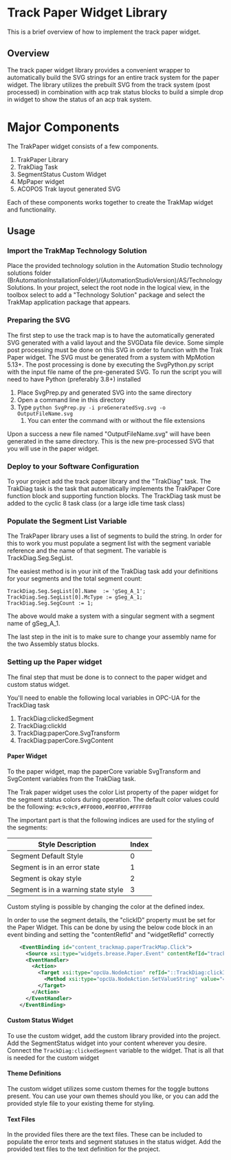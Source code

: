 # Track Paper Widget Library
This is a brief overview of how to implement the track paper widget.

## Overview
The track paper widget library provides a convenient wrapper to automatically build the SVG strings for an entire track system for the paper widget. The library utilizes the prebuilt SVG from the track system (post processed) in combination with acp trak status blocks to build a simple drop in widget to show the status of an acp trak system.

# Major Components
The TrakPaper widget consists of a few components.

1. TrakPaper Library
2. TrakDiag Task
3. SegmentStatus Custom Widget
4. MpPaper widget
5. ACOPOS Trak layout generated SVG

Each of these components works together to create the TrakMap widget and functionality. 

## Usage

### Import the TrakMap Technology Solution
Place the provided technology solution in the Automation Studio technology solutions folder (BrAutomationInstallationFolder)/(AutomationStudioVersion)/AS/TechnologySolutions. In your project, select the root node in the logical view, in the toolbox select to add a "Technology Solution" package and select the TrakMap application package that appears.

### Preparing the SVG 
   The first step to use the track map is to have the automatically generated SVG generated with a valid layout and the SVGData file device. Some simple post processing must be done on this SVG in order to function with the Trak Paper widget. The SVG must be generated from a system with MpMotion 5.13+. The post processing is done by executing the SvgPython.py script with the input file name of the pre-generated SVG. To run the script you will need to have Python (preferably 3.8+) installed

   1. Place SvgPrep.py and generated SVG into the same directory
   2. Open a command line in this directory
   3. Type `python SvgPrep.py -i preGeneratedSvg.svg -o OutputFileName.svg`
      1. You can enter the command with or without the file extensions

Upon a success a new file named "OutputFileName.svg" will have been generated in the same directory. This is the new pre-processed SVG that you will use in the paper widget.

### Deploy to your Software Configuration
To your project add the track paper library and the "TrakDiag" task. The TrakDiag task is the task that automatically implements the TrakPaper Core function block and supporting function blocks.  The TrackDiag task must be added to the cyclic 8 task class (or a large idle time task class)

### Populate the Segment List Variable
The TrakPaper library uses a list of segments to build the string. In order for this to work you must populate a segment list with the segment variable reference and the name of that segment. The variable is TrackDiag.Seg.SegList. 

The easiest method is in your init of the TrakDiag task add your definitions for your segments and the total segment count:

    TrackDiag.Seg.SegList[0].Name  := 'gSeg_A_1'; 	TrackDiag.Seg.SegList[0].McType := gSeg_A_1;
    TrackDiag.Seg.SegCount := 1;


The above would make a system with a singular segment with a segment name of gSeg_A_1.

The last step in the init is to make sure to change your assembly name for the two Assembly status blocks.

### Setting up the Paper widget
The final step that must be done is to connect to the paper widget and custom status widget.

You'll need to enable the following local variables in OPC-UA for the TrackDiag task

1. TrackDiag:clickedSegment
2. TrackDiag:clickId
3. TrackDiag:paperCore.SvgTransform
4. TrackDiag:paperCore.SvgContent
   
#### Paper Widget
To the paper widget, map the paperCore variable SvgTransform and SvgContent variables from the TrakDiag task.

The Trak paper widget uses the color List property of the paper widget for the segment status colors during operation. The default color values could be the following: `#c9c9c9,#FF0000,#00FF00,#FFFF80`

The important part is that the following indices are used for the styling of the segments:

| Style Description | Index | 
| ------ | ------ |
| Segment Default Style | 0 |
| Segment is in an error state | 1 |
| Segment is okay style | 2 |
| Segment is in a warning state style | 3 |

Custom styling is possible by changing the color at the defined index.

In order to use the segment details, the "clickID" property must be set for the Paper Widget. This can be done by using the below code block in an event binding and setting the "contentRefId" and "widgetRefId" correctly
```xml
    <EventBinding id="content_trackmap.paperTrackMap.Click">
      <Source xsi:type="widgets.brease.Paper.Event" contentRefId="trackmapContent" widgetRefId="paperTrackMap" event="Click" />
      <EventHandler>
        <Action>
          <Target xsi:type="opcUa.NodeAction" refId="::TrackDiag:clickId">
            <Method xsi:type="opcUa.NodeAction.SetValueString" value="= elementId" />
          </Target>
        </Action>
      </EventHandler>
    </EventBinding>
```

#### Custom Status Widget
To use the custom widget, add the custom library provided into the project. Add the SegmentStatus widget into your content wherever you desire. Connect the `TrackDiag:clickedSegment` variable to the widget. That is all that is needed for the custom widget

#### Theme Definitions
The custom widget utilizes some custom themes for the toggle buttons present. You can use your own themes should you like, or you can add the provided style file to your existing theme for styling.

#### Text Files
In the provided files there are the text files. These can be included to populate the error texts and segment statuses in the status widget. Add the provided text files to the text definition for the project.


   